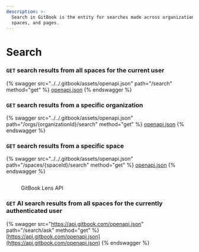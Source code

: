 ```yaml
---
description: >-
  Search in GitBook is the entity for searches made across organizations,
  spaces, and pages.
---
```


# Search

### `GET` search results from all spaces for the current user

{% swagger src="../../.gitbook/assets/openapi.json" path="/search" method="get" %}
[openapi.json](../../.gitbook/assets/openapi.json)
{% endswagger %}

### `GET` search results from a specific organization

{% swagger src="../../.gitbook/assets/openapi.json" path="/orgs/{organizationId}/search" method="get" %}
[openapi.json](../../.gitbook/assets/openapi.json)
{% endswagger %}

### `GET` search results from a specific space

{% swagger src="../../.gitbook/assets/openapi.json" path="/spaces/{spaceId}/search" method="get" %}
[openapi.json](../../.gitbook/assets/openapi.json)
{% endswagger %}







<figure><img src="../../.gitbook/assets/GitBook AI - Lens horizontal (1).png" alt=""><figcaption><p>GitBook Lens API</p></figcaption></figure>

### `GET` AI search results from all spaces for the currently authenticated user

{% swagger src="https://api.gitbook.com/openapi.json" path="/search/ask" method="get" %}
[https://api.gitbook.com/openapi.json](https://api.gitbook.com/openapi.json)
{% endswagger %}
